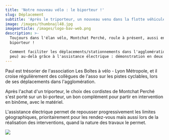 ```yaml
---
title: 'Notre nouveau vélo : le biporteur !'
slug: Déplacement
subtitle: 'Après le triporteur, un nouveau venu dans la flotte véhicule.'
image: /images/thumbnail48.jpg
imagearticle: /images/logo-bav-web.png
description: >-
  Toujours dans l'élan vélo, Montchat Perché, roule à présent, aussi en
  biporteur !

  Comment faciliter les déplacements/stationnements dans l'agglomération et (un
  peu) au-delà grâce à l'assistance électrique : démonstration en deux roues !
---
```

Paul est trésorier de l'association Les Boîtes à vélo - Lyon Métropole, et il croise régulièrement des collègues de l'asso sur les pistes cyclables, lors de ses déplacements dans l'agglomération.

Après l'achat d'un triporteur, le choix des cordistes de Montchat Perché s'est porté sur un bi-porteur, un bon complément pour partir en intervention en binôme, avec le matériel.

L'assistance électrique permet de repousser progressivement les limites géographiques, prioritairement pour les rendez-vous mais aussi lors de la réalisation des interventions, quand la nature des travaux le permet.

![](/images/flowers001min.jpg)
